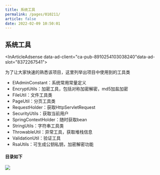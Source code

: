 ```yaml
---
title: 系统工具
permalink: /pages/010211/
article: false
date: 2022-02-09 10:50:01
---
```

## 系统工具

<InArticleAdsense data-ad-client="ca-pub-8910254103038240"data-ad-slot="8372267541"></InArticleAdsense>

为了让大家快速的熟悉该项目，这里列举出项目中使用到的工具类
- ElAdminConstant：系统常用常量定义
- EncryptUtils：加密工具，包括对称加密解密，md5加盐加密
- FileUtil：文件工具类
- PageUtil：分页工具类
- RequestHolder：获取HttpServletRequest
- SecurityUtils：获取当前用户
- SpringContextHolder：随时获取bean
- StringUtils：字符串工具类
- ThrowableUtil：异常工具，获取堆栈信息
- ValidationUtil：验证工具
- RsaUtils：可生成公钥私钥，加密解密功能

#### 目录如下

![](/images/2020/06/25/20200605160509.jpg)

<Vssue :title="$title" />
